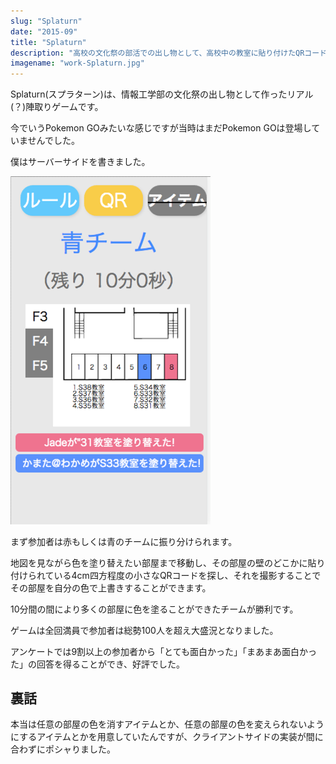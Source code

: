 ```yaml
---
slug: "Splaturn"
date: "2015-09"
title: "Splaturn"
description: "高校の文化祭の部活での出し物として、高校中の教室に貼り付けたQRコードを撮影して行う陣取りゲームを運営しました。自分はサーバーサイドを書きました。"
imagename: "work-Splaturn.jpg"
---
```

Splaturn(スプラターン)は、情報工学部の文化祭の出し物として作ったリアル(？)陣取りゲームです。

今でいうPokemon GOみたいな感じですが当時はまだPokemon GOは登場していませんでした。

僕はサーバーサイドを書きました。

<p style="max-width: 320px;">
    <img alt="Splaturn screen" src="../../images/work-Splaturn-screen.png" />
</p>

まず参加者は赤もしくは青のチームに振り分けられます。

地図を見ながら色を塗り替えたい部屋まで移動し、その部屋の壁のどこかに貼り付けられている4cm四方程度の小さなQRコードを探し、それを撮影することでその部屋を自分の色で上書きすることができます。

10分間の間により多くの部屋に色を塗ることができたチームが勝利です。



ゲームは全回満員で参加者は総勢100人を超え大盛況となりました。

アンケートでは9割以上の参加者から「とても面白かった」「まあまあ面白かった」の回答を得ることができ、好評でした。

## 裏話

本当は任意の部屋の色を消すアイテムとか、任意の部屋の色を変えられないようにするアイテムとかを用意していたんですが、クライアントサイドの実装が間に合わずにポシャりました。